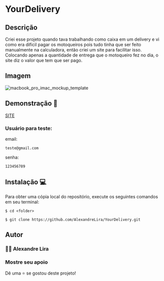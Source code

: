 # YourDelivery

## Descrição
 Criei esse projeto quando tava trabalhando como caixa em um delivery e vi como era difícil pagar os motoqueiros pois tudo tinha que ser feito manualmente na calculadora, 
 então criei um site para facilitar isso. 
 Colocando apenas a quantidade de entrega que o motoqueiro fez no dia, o site diz o valor que tem que ser pago.

## Imagem
![macbook_pro_imac_mockup_template](https://user-images.githubusercontent.com/58709086/133714437-2cf8171a-5203-49c8-9231-968323c26a67.jpg)

## Demonstração 🚀
[SITE](https://yourdelivery-app.web.app/)

### Usuário para teste:
email: 
```
teste@gmail.com
```
senha:
```
123456789
```
## Instalação 💻

Para obter uma cópia local do repositório, execute os seguintes comandos em seu terminal:

```
$ cd <folder>
```

```
$ git clone https://github.com/AlexandreLira/YourDelivery.git
```

## Autor

### 👨‍💻 Alexandre Lira

### Mostre seu apoio

Dê uma ⭐️ se gostou deste projeto!

